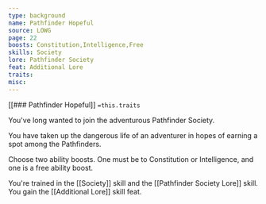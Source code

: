 ```yaml
---
type: background
name: Pathfinder Hopeful 
source: LOWG
page: 22
boosts: Constitution,Intelligence,Free
skills: Society
lore: Pathfinder Society
feat: Additional Lore
traits: 
misc: 
---
```


[[### Pathfinder Hopeful]]
`=this.traits`


You've long wanted to join the adventurous Pathfinder Society.

You have taken up the dangerous life of an adventurer in hopes of earning a spot among the Pathfinders.

Choose two ability boosts. One must be to Constitution or Intelligence, and one is a free ability boost.

You're trained in the [[Society]] skill and the [[Pathfinder Society Lore]] skill. You gain the [[Additional Lore]] skill feat.

